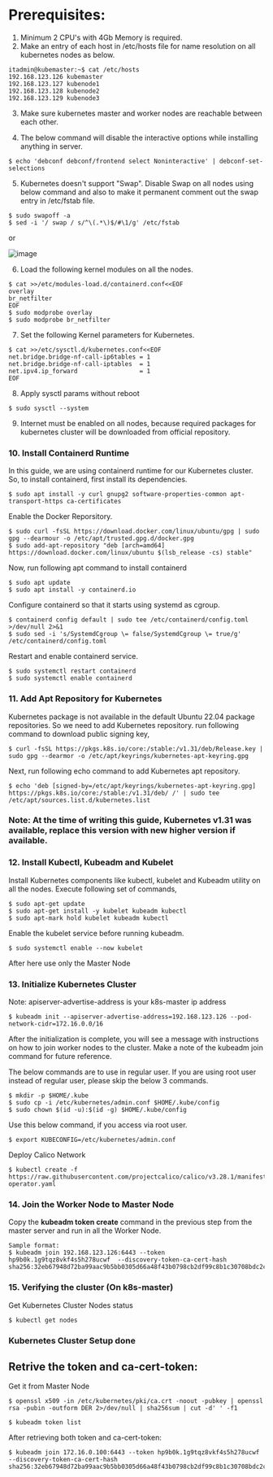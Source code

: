 # Prerequisites:
1. Minimum 2 CPU's with 4Gb Memory is required.
2. Make an entry of each host in /etc/hosts file for name resolution on all kubernetes nodes as below.

```
itadmin@kubemaster:~$ cat /etc/hosts
192.168.123.126 kubemaster
192.168.123.127 kubenode1
192.168.123.128 kubenode2
192.168.123.129 kubenode3
```

3. Make sure kubernetes master and worker nodes are reachable between each other.

4. The below command will disable the interactive options while installing anything in server.
```
$ echo 'debconf debconf/frontend select Noninteractive' | debconf-set-selections
```

5. Kubernetes doesn't support "Swap". Disable Swap on all nodes using below command and also to make it permanent comment out the swap entry in /etc/fstab file.

```
$ sudo swapoff -a
$ sed -i '/ swap / s/^\(.*\)$/#\1/g' /etc/fstab
```
   or
   
   ![image](https://github.com/user-attachments/assets/df752cfb-58ba-44ec-9d6a-c3c0eb77440e)

6. Load the following kernel modules on all the nodes.
```
$ cat >>/etc/modules-load.d/containerd.conf<<EOF
overlay
br_netfilter
EOF
$ sudo modprobe overlay
$ sudo modprobe br_netfilter
```
7. Set the following Kernel parameters for Kubernetes.
```
$ cat >>/etc/sysctl.d/kubernetes.conf<<EOF
net.bridge.bridge-nf-call-ip6tables = 1
net.bridge.bridge-nf-call-iptables  = 1
net.ipv4.ip_forward                 = 1
EOF
```

8. Apply sysctl params without reboot
```
$ sudo sysctl --system
```
9. Internet must be enabled on all nodes, because required packages for kubernetes cluster will be downloaded from official repository.
### 10. Install Containerd Runtime
   In this guide, we are using containerd runtime for our Kubernetes cluster. So, to install containerd, first install its dependencies.
```
$ sudo apt install -y curl gnupg2 software-properties-common apt-transport-https ca-certificates
```

Enable the Docker Reporsitory.
```
$ sudo curl -fsSL https://download.docker.com/linux/ubuntu/gpg | sudo gpg --dearmour -o /etc/apt/trusted.gpg.d/docker.gpg
$ sudo add-apt-repository "deb [arch=amd64] https://download.docker.com/linux/ubuntu $(lsb_release -cs) stable"
```
Now, run following apt command to install containerd
```
$ sudo apt update
$ sudo apt install -y containerd.io
```
Configure containerd so that it starts using systemd as cgroup.
```
$ containerd config default | sudo tee /etc/containerd/config.toml >/dev/null 2>&1
$ sudo sed -i 's/SystemdCgroup \= false/SystemdCgroup \= true/g' /etc/containerd/config.toml
```
Restart and enable containerd service.
```
$ sudo systemctl restart containerd
$ sudo systemctl enable containerd
```

### 11. Add Apt Repository for Kubernetes
   Kubernetes package is not available in the default Ubuntu 22.04 package repositories. So we need to add Kubernetes repository. run following command to download public signing key,
```
$ curl -fsSL https://pkgs.k8s.io/core:/stable:/v1.31/deb/Release.key | sudo gpg --dearmor -o /etc/apt/keyrings/kubernetes-apt-keyring.gpg
```
Next, run following echo command to add Kubernetes apt repository.
```
$ echo 'deb [signed-by=/etc/apt/keyrings/kubernetes-apt-keyring.gpg] https://pkgs.k8s.io/core:/stable:/v1.31/deb/ /' | sudo tee /etc/apt/sources.list.d/kubernetes.list
```
### Note: At the time of writing this guide, Kubernetes v1.31 was available, replace this version with new higher version if available.

### 12. Install Kubectl, Kubeadm and Kubelet
Install Kubernetes components like kubectl, kubelet and Kubeadm utility on all the nodes. Execute following set of commands,
```
$ sudo apt-get update
$ sudo apt-get install -y kubelet kubeadm kubectl
$ sudo apt-mark hold kubelet kubeadm kubectl
```
Enable the kubelet service before running kubeadm.
```
$ sudo systemctl enable --now kubelet
```
After here use only the Master Node
### 13. Initialize Kubernetes Cluster
Note: apiserver-advertise-address is your k8s-master ip address
```
$ kubeadm init --apiserver-advertise-address=192.168.123.126 --pod-network-cidr=172.16.0.0/16
```
   After the initialization is complete, you will see a message with instructions on how to join worker nodes to the cluster. Make a note of the kubeadm join command for future reference.

The below commands are to use in regular user. If you are using root user instead of regular user, please skip the below 3 commands.
```
$ mkdir -p $HOME/.kube
$ sudo cp -i /etc/kubernetes/admin.conf $HOME/.kube/config
$ sudo chown $(id -u):$(id -g) $HOME/.kube/config
```
Use this below command, if you access via root user.
```
$ export KUBECONFIG=/etc/kubernetes/admin.conf
```
Deploy Calico Network
```
$ kubectl create -f https://raw.githubusercontent.com/projectcalico/calico/v3.28.1/manifests/tigera-operator.yaml
```
### 14. Join the Worker Node to Master Node
Copy the __kubeadm token create__ command in the previous step from the master server and run in all the Worker Node.

```
Sample format:
$ kubeadm join 192.168.123.126:6443 --token hp9b0k.1g9tqz8vkf4s5h278ucwf  --discovery-token-ca-cert-hash sha256:32eb67948d72ba99aac9b5bb0305d66a48f43b0798cb2df99c8b1c30708bdc2cased24sf
```
### 15. Verifying the cluster (On k8s-master)
Get Kubernetes Cluster Nodes status
```
$ kubectl get nodes
```
### __Kubernetes Cluster Setup done__

## Retrive the token and ca-cert-token:
Get it from Master Node
```
$ openssl x509 -in /etc/kubernetes/pki/ca.crt -noout -pubkey | openssl rsa -pubin -outform DER 2>/dev/null | sha256sum | cut -d' ' -f1
```
```
$ kubeadm token list
```
After retrieving both token and ca-cert-token:
```
$ kubeadm join 172.16.0.100:6443 --token hp9b0k.1g9tqz8vkf4s5h278ucwf --discovery-token-ca-cert-hash sha256:32eb67948d72ba99aac9b5bb0305d66a48f43b0798cb2df99c8b1c30708bdc2cased24sf
```

